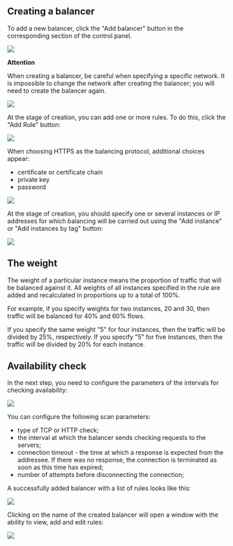 Creating a balancer
-------------------

To add a new balancer, click the "Add balancer" button in the corresponding section of the control panel.

![](./assets/1602073321549-1602073321549.png)

**Attention**

When creating a balancer, be careful when specifying a specific network. It is impossible to change the network after creating the balancer; you will need to create the balancer again.

![](./assets/1602987351609-balansirovshchik-novyy.jpg)

At the stage of creation, you can add one or more rules. To do this, click the "Add Rule" button:

![](./assets/1602987487308-dobavleniya-pravil-balansirovshchika.jpg)

When choosing HTTPS as the balancing protocol, additional choices appear:

*   certificate or certificate chain
*   private key
*   password

![](./assets/1602987583901-https.jpg)

At the stage of creation, you should specify one or several instances or IP addresses for which balancing will be carried out using the "Add instance" or "Add instances by tag" button:

![](./assets/1602987835863-1602987835863.png)

The weight
----------

The weight of a particular instance means the proportion of traffic that will be balanced against it. All weights of all instances specified in the rule are added and recalculated in proportions up to a total of 100%.

For example, if you specify weights for two instances, 20 and 30, then traffic will be balanced for 40% and 60% flows.

If you specify the same weight "5" for four instances, then the traffic will be divided by 25%, respectively. If you specify "5" for five instances, then the traffic will be divided by 20% for each instance.

Availability check
------------------

In the next step, you need to configure the parameters of the intervals for checking availability:

![](./assets/1594598350474-1594598350474.png)

You can configure the following scan parameters:

*   type of TCP or HTTP check;
*   the interval at which the balancer sends checking requests to the servers;
*   connection timeout - the time at which a response is expected from the addressee. If there was no response, the connection is terminated as soon as this time has expired;
*   number of attempts before disconnecting the connection;

A successfully added balancer with a list of rules looks like this:

![](./assets/1596032995244-1596032995244.png)

Clicking on the name of the created balancer will open a window with the ability to view, add and edit rules:

![](./assets/1602988535578-gotovyy-balansirovshchik.jpg)